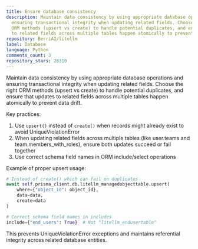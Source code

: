 ```yaml
---
title: Ensure database consistency
description: Maintain data consistency by using appropriate database operations and
  ensuring transactional integrity when updating related fields. Choose the right
  ORM methods (upsert vs create) to handle potential duplicates, and ensure that updates
  to related fields across multiple tables happen atomically to prevent data drift.
repository: BerriAI/litellm
label: Database
language: Python
comments_count: 3
repository_stars: 28310
---
```


Maintain data consistency by using appropriate database operations and ensuring transactional integrity when updating related fields. Choose the right ORM methods (upsert vs create) to handle potential duplicates, and ensure that updates to related fields across multiple tables happen atomically to prevent data drift.

Key practices:
1. Use `upsert()` instead of `create()` when records might already exist to avoid UniqueViolationError
2. When updating related fields across multiple tables (like user.teams and team.members_with_roles), ensure both updates succeed or fail together
3. Use correct schema field names in ORM include/select operations

Example of proper upsert usage:
```python
# Instead of create() which can fail on duplicates
await self.prisma_client.db.litellm_managedobjecttable.upsert(
    where={"object_id": object_id},
    data=data,
    create=data
)

# Correct schema field names in includes
include={"end_users": True}  # Not "litellm_endusertable"
```

This prevents UniqueViolationError exceptions and maintains referential integrity across related database entities.